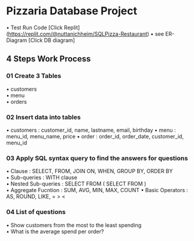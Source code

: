 # Pizzaria Database Project

• Test Run Code [Click Replit] (https://replit.com/@nuttanichheim/SQLPizza-Restaurant) 
• see ER-Diagram [Click DB diagram]


## 4 Steps Work Process 
### 01 Create 3 Tables
• customers  
• menu  
• orders  

### 02 Insert data into tables
• customers : customer_id, name, lastname, email, birthday
• menu      : menu_id, menu_name, price 
• order     : order_id, order_date, customer_id, menu_id 

### 03 Apply SQL syntax query to find the answers for questions
• Clause      : SELECT, FROM, JOIN ON, WHEN, GROUP BY, ORDER BY  
• Sub-queries : WITH clause  
• Nested Sub-queries : SELECT FROM ( SELECT FROM )  
• Aggregate Fucntion : SUM, AVG, MIN, MAX, COUNT
• Basic Operators : AS, ROUND, LIKE, = > <

### 04 List of questions
• Show customers from the most to the least spending  
• What is the average spend per order?
